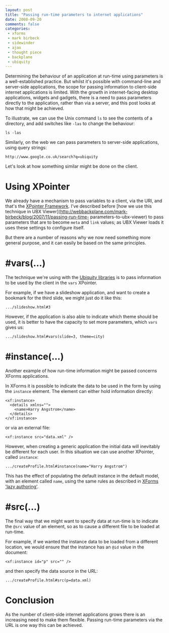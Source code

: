 ```yaml
---
layout: post
title: "Passing run-time parameters to internet applications"
date: 2008-09-20
comments: false
categories:
 - xforms
 - mark birbeck
 - sidewinder
 - ajax
 - thought piece
 - backplane
 - ubiquity
---
```

Determining the behaviour of an application at run-time using parameters is a
well-established practice. But whilst it's possible with command-line and
server-side applications, the scope for passing information to client-side
internet applications is limited. With the growth in internet-facing desktop
applications, widgets and gadgets, there is a need to pass parameters directly
to the application, rather than via a server, and this post looks at how that
might be achieved.

<!-- more -->

  
To illustrate, we can use the Unix command `ls` to see the contents of a
directory, and add switches like `-las` to change the behaviour:

    
      
    ls -las  
    

  
  
Similarly, on the web we can pass parameters to server-side applications,
using query strings:

    
      
    http://www.google.co.uk/search?q=ubiquity  
    

  
  
Let's look at how something similar might be done on the client.

  

# Using XPointer

  
  
We already have a mechanism to pass variables to a client, via the URI, and
that's the [XPointer Framework](http://www.w3.org/TR/xptr-framework/). I've
described before [how we use this technique in UBX
Viewer](http://webbackplane.com/mark-birbeck/blog/2007/11/passing-run-time-
parameters-to-ubx-viewer) to pass parameters that are to become `meta` and
`link` values; as UBX Viewer loads it uses these settings to configure itself.

  
But there are a number of reasons why we now need something more general
purpose, and it can easily be based on the same principles.

  

# #vars(...)

  
  
The technique we're using with the [Ubiquity
libraries](http://ubiquity.googlecode.com/) is to pass information to be used
by the client in the `vars` XPointer.

  
For example, if we have a slideshow application, and want to create a bookmark
for the third slide, we might just do it like this:

    
      
    .../slideshow.html#3  
    

  
However, if the application is also able to indicate which theme should be
used, it is better to have the capacity to set more parameters, which `vars`
gives us:

    
      
    .../slideshow.html#vars(slide=3, theme=city)  
    

  
  

# #instance(...)

  
  
Another example of how run-time information might be passed concerns XForms
applications.

  
In XForms it is possible to indicate the data to be used in the form by using
the `instance` element. The element can either hold information directly:

    
      
    <xf:instance>  
      <details xmlns="">  
        <name>Harry Angstrom</name>  
      </details>  
    </xf:instance>  
    

  
  
or via an external file:

  

    
      
    <xf:instance src="data.xml" />  
    

  
  
However, when creating a generic application the initial data will inevitably
be different for each user. In this situation we can use another XPointer,
called `instance`:

    
      
    .../createProfile.html#instance(name="Harry Angstrom")  
    

  
This has the effect of populating the default instance in the default model,
with an element called `name`, using the same rules as described in [XForms
'lazy authoring'](http://www.w3.org/TR/xforms11/#evt-modelConstruct).

  

# #src(...)

  
  
The final way that we might want to specify data at run-time is to indicate
the `@src` value of an element, so as to cause a different file to be loaded
at run-time.

  
For example, if we wanted the instance data to be loaded from a different
location, we would ensure that the instance has an `@id` value in the
document:

    
      
    <xf:instance id="p" src="" />  
    

  
  
and then specify the data source in the URL:

  

    
      
    .../createProfile.html#src(p=data.xml)  
    

  
  

# Conclusion

  
  
As the number of client-side internet applications grows there is an
increasing need to make them flexible. Passing run-time parameters via the URL
is one way this can be achieved.

